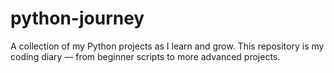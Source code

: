 # python-journey
A collection of my Python projects as I learn and grow. This repository is my coding diary — from beginner scripts to more advanced projects.
